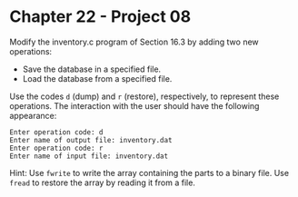 # Chapter 22 - Project 08
 
Modify the inventory.c program of Section 16.3 by adding two new operations:

+ Save the database in a specified file.
+ Load the database from a specified file.

Use the codes `d` (dump) and `r` (restore), respectively, to represent these
operations.  The interaction with the user should have the following
appearance:

```
Enter operation code: d
Enter name of output file: inventory.dat
Enter operation code: r
Enter name of input file: inventory.dat
```

Hint: Use `fwrite` to write the array containing the parts to a binary file.
Use `fread` to restore the array by reading it from a file.
